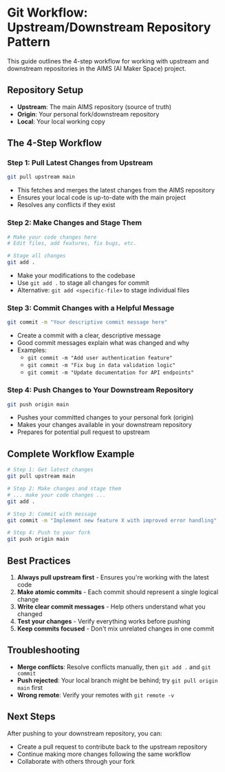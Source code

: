 # Git Workflow: Upstream/Downstream Repository Pattern

This guide outlines the 4-step workflow for working with upstream and downstream repositories in the AIMS (AI Maker Space) project.

## Repository Setup

- **Upstream**: The main AIMS repository (source of truth)
- **Origin**: Your personal fork/downstream repository
- **Local**: Your local working copy

## The 4-Step Workflow

### Step 1: Pull Latest Changes from Upstream
```bash
git pull upstream main
```
- This fetches and merges the latest changes from the AIMS repository
- Ensures your local code is up-to-date with the main project
- Resolves any conflicts if they exist

### Step 2: Make Changes and Stage Them
```bash
# Make your code changes here
# Edit files, add features, fix bugs, etc.

# Stage all changes
git add .
```
- Make your modifications to the codebase
- Use `git add .` to stage all changes for commit
- Alternative: `git add <specific-file>` to stage individual files

### Step 3: Commit Changes with a Helpful Message
```bash
git commit -m "Your descriptive commit message here"
```
- Create a commit with a clear, descriptive message
- Good commit messages explain what was changed and why
- Examples:
  - `git commit -m "Add user authentication feature"`
  - `git commit -m "Fix bug in data validation logic"`
  - `git commit -m "Update documentation for API endpoints"`

### Step 4: Push Changes to Your Downstream Repository
```bash
git push origin main
```
- Pushes your committed changes to your personal fork (origin)
- Makes your changes available in your downstream repository
- Prepares for potential pull request to upstream

## Complete Workflow Example

```bash
# Step 1: Get latest changes
git pull upstream main

# Step 2: Make changes and stage them
# ... make your code changes ...
git add .

# Step 3: Commit with message
git commit -m "Implement new feature X with improved error handling"

# Step 4: Push to your fork
git push origin main
```

## Best Practices

1. **Always pull upstream first** - Ensures you're working with the latest code
2. **Make atomic commits** - Each commit should represent a single logical change
3. **Write clear commit messages** - Help others understand what you changed
4. **Test your changes** - Verify everything works before pushing
5. **Keep commits focused** - Don't mix unrelated changes in one commit

## Troubleshooting

- **Merge conflicts**: Resolve conflicts manually, then `git add .` and `git commit`
- **Push rejected**: Your local branch might be behind; try `git pull origin main` first
- **Wrong remote**: Verify your remotes with `git remote -v`

## Next Steps

After pushing to your downstream repository, you can:
- Create a pull request to contribute back to the upstream repository
- Continue making more changes following the same workflow
- Collaborate with others through your fork
